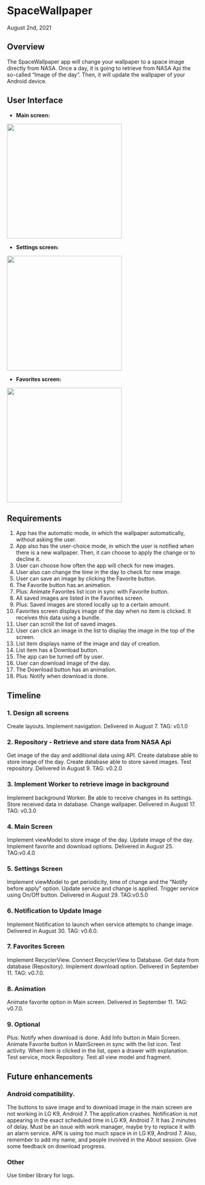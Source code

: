 # SpaceWallpaper
August 2nd, 2021
## Overview
The SpaceWallpaper app will change your wallpaper to a space image directly from NASA. Once a day, it is going to retrieve from NASA Api the so-called “Image of the day”. Then, it will update the wallpaper of your Android device.

## User Interface
- **Main screen:**

<img src="MainScreen.png" width="300">

- **Settings screen:**

<img src="SettingsScreen.png" width="300">

- **Favorites screen:**

<img src="FavoritesListScreen.png" width="300">


## Requirements
1. App has the automatic mode, in which the wallpaper automatically, without asking the user. 
2. App also has the user-choice mode, in which the user is notified when there is a new wallpaper. Then, it can choose to apply the change or to decline it. 
3. User can choose how often the app will check for new images. 
4. User also can change the time in the day to check for new image. 
5. User can save an image by clicking the Favorite button.
6. The Favorite button has an animation. 
7. Plus: Animate Favorites list icon in sync with Favorite button.
8. All saved images are listed in the Favorites screen.
9. Plus: Saved images are stored locally up to a certain amount.
10. Favorites screen displays image of the day when no item is clicked. It receives this data using a bundle.
11. User can scroll the list of saved images.
12. User can click an image in the list to display the image in the top of the screen.
13. List item displays name of the image and day of creation.
14. List item has a Download button.
15. The app can be turned off by user.
16. User can download image of the day.
17. The Download button has an animation. 
18. Plus: Notify when download is done.

## Timeline
### 1. Design all screens
Create layouts. Implement navigation. 
Delivered in August 7. TAG: v0.1.0
### 2. Repository - Retrieve and store data from NASA Api
Get image of the day and additional data using API. Create database able to store image of the day. Create database able to store saved images. Test repository.
Delivered in August 9. TAG: v0.2.0
### 3. Implement Worker to retrieve image in background
Implement background Worker. Be able to receive changes in its settings. Store received data in database. Change wallpaper. 
Delivered in August 17. TAG: v0.3.0
### 4. Main Screen
Implement viewModel to store image of the day. Update image of the day. Implement favorite and download options.
Delivered in August 25. TAG:v0.4.0
### 5. Settings Screen
Implement viewModel to get periodicity, time of change and the “Notify before apply” option. Update service and change is applied. Trigger service using On/Off button. Delivered in August 29. TAG:v0.5.0
### 6. Notification to Update Image
Implement Notification to launch when service attempts to change image. Delivered in August 30. TAG: v0.6.0.
### 7. Favorites Screen
Implement RecyclerView. Connect RecyclerView to Database. Get data from database (Repository). Implement download option. Delivered in September 11. TAG: v0.7.0.
### 8. Animation
Animate favorite option in Main screen. Delivered in September 11. TAG: v0.7.0.
### 9. Optional
Plus: Notify when download is done. Add Info button in Main Screen. Animate Favorite button in MainScreen in sync with the list icon. Test activity. When item is clicked in the list, open a drawer with explanation. Test service, mock Repository. Test all view model and fragment.

## Future enhancements
### Android compatibility. 
The buttons to save image and to download image in the main screen are not working in LG K9, Android 7. The application crashes.
Notification is not appearing in the exact scheduled time in LG K9, Android 7. It has 2 minutes of delay. Must be an issue with work manager, maybe try to replace it with an alarm service.
APK is using too much space in in LG K9, Android 7. Also, remember to add my name, and people involved in the About session.
Give some feedback on download progress.

### Other
Use timber library for logs.